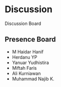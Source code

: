 # Discussion

Discussion Board

## Presence Board

* M Haidar Hanif
* Herdanu YP
* Yanuar Yudhistira
* Miftah Faris
* Ali Kurniawan
* Muhammad Najib K.

